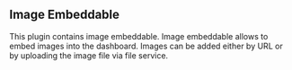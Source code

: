 ## Image Embeddable

This plugin contains image embeddable. Image embeddable allows to embed images into the dashboard.
Images can be added either by URL or by uploading the image file via file service.
